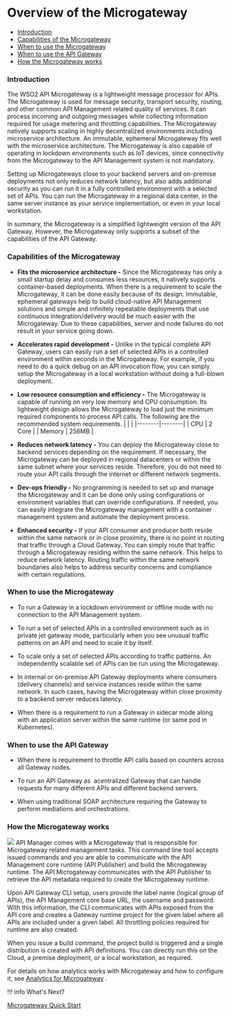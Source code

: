 # Overview of the Microgateway

-   [Introduction](#OverviewoftheMicrogateway-Introduction)
-   [Capabilities of the Microgateway](#OverviewoftheMicrogateway-CapabilitiesoftheMicrogateway)
-   [When to use the Microgateway](#OverviewoftheMicrogateway-WhentousetheMicrogateway)
-   [When to use the API Gateway](#OverviewoftheMicrogateway-WhentousetheAPIGateway)
-   [How the Microgateway works](#OverviewoftheMicrogateway-HowtheMicrogatewayworks)

### Introduction

The WSO2 API Microgateway is a lightweight message processor for APIs. The Microgateway is used for message security, transport security, routing, and other common API Management related quality of services. It can process incoming and outgoing messages while collecting information required for usage metering and throttling capabilities. The Microgateway natively supports scaling in highly decentralized environments including microservice architecture. An immutable, ephemeral Microgateway fits well with the microservice architecture. The Microgateway is also capable of operating in lockdown environments such as IoT devices, since connectivity from the Microgateway to the API Management system is not mandatory.

Setting up Microgateways close to your backend servers and on-premise deployments not only reduces network latency, but also adds additional security as you can run it in a fully controlled environment with a selected set of APIs. You can run the Microgateway in a regional data center, in the same server instance as your service implementation, or even in your local workstation.

In summary, the Microgateway is a simplified lightweight version of the API Gateway. However, the Microgateway only supports a subset of the capabilities of the API Gateway.

### Capabilities of the Microgateway

-   **Fits the microservice architecture -** Since the Microgateway has only a small startup delay and consumes less resources, it natively supports container-based deployments. When there is a requirement to scale the Microgateway, it can be done easily because of its design. Immutable, ephemeral gateways help to build cloud-native API Management solutions and simple and infinitely repeatable deployments that use continuous integration/delivery would be much easier with the Microgateway. Due to these capabilities, server and node failures do not result in your service going down.

<!-- -->

-   **Accelerates rapid development -** Unlike in the typical complete API Gateway, users can easily run a set of selected APIs in a controlled environment within seconds in the Microgateway. For example, if you need to do a quick debug on an API invocation flow, you can simply setup the Microgateway in a local workstation without doing a full-blown deployment.

<!-- -->

-   **Low resource consumption and efficiency -** The Microgateway is capable of running on very low memory and CPU consumption. Its lightweight design allows the Microgateway to load just the minimum required components to process API calls. The following are the recommended system requirements.
    |        |        |
    |--------|--------|
    | CPU    | 2 Core |
    | Memory | 256MB  |

<!-- -->

-   **Reduces network latency -** You can deploy the Microgateway close to backend services depending on the requirement. If necessary, the Microgateway can be deployed in regional datacenters or within the same subnet where your services reside. Therefore, you do not need to route your API calls through the internet or different network segments.

<!-- -->

-   **Dev-ops friendly -** No programming is needed to set up and manage the Microgateway and it can be done only using configurations or environment variables that can override configurations. If needed, you can easily integrate the Microgateway management with a container management system and automate the deployment process.

<!-- -->

-   **Enhanced security -** If your API consumer and producer both reside within the same network or in close proximity, there is no point in routing that traffic through a Cloud Gateway. You can simply route that traffic through a Microgateway residing within the same network. This helps to reduce network latency. Routing traffic within the same network boundaries also helps to address security concerns and compliance with certain regulations.

### When to use the Microgateway

-   To run a Gateway in a lockdown environment or offline mode with no connection to the API Management system.

-   To run a set of selected APIs in a controlled environment such as in private jet gateway mode, particularly when you see unusual traffic patterns on an API and need to scale it by itself.

-   To scale only a set of selected APIs according to traffic patterns. An independently scalable set of APIs can be run using the Microgateway.

-   In internal or on-premise API Gateway deployments where consumers (delivery channels) and service instances reside within the same network. In such cases, having the Microgateway within close proximity to a backend server reduces latency.

-   When there is a requirement to run a Gateway in sidecar mode along with an application server within the same runtime (or same pod in Kubernetes).

### When to use the API Gateway

-   When there is requirement to throttle API calls based on counters across all Gateway nodes.

-   To run an API Gateway as  acentralized Gateway that can handle requests for many different APIs and different backend servers.

-   When using traditional SOAP architecture requiring the Gateway to perform mediations and orchestrations.

### How the Microgateway works

![](/assets/attachments/103333747/103333748.png)
API Manager comes with a Microgateway that is responsible for Microgateway related management tasks. This command line tool accepts issued commands and you are able to communicate with the API Management core runtime (API Publisher) and build the Microgateway runtime. The API Microgateway communicates with the API Publisher to retrieve the API metadata required to create the Microgateway runtime.

Upon API Gateway CLI setup, users provide the label name (logical group of APIs), the API Management core base URL, the username and password. With this information, the CLI communicates with APIs exposed from the API core and creates a Gateway runtime project for the given label where all APIs are included under a given label. All throttling policies required for runtime are also created.

When you issue a build command, the project build is triggered and a single distribution is created with API definitions. You can directly run this on the Cloud, a premise deployment, or a local workstation, as required.

For details on how analytics works with Microgateway and how to configure it, see [Analytics for Microgateway](https://docs.wso2.com/display/AM250/Analytics+for+Microgateway) .

!!! info
What's Next?

[Microgateway Quick Start](https://docs.wso2.com/display/AM250/Microgateway+Quick+Start)


